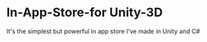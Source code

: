 # In-App-Store-for Unity-3D
 It's the simplest but powerful in app store I've made in Unity and C# 
